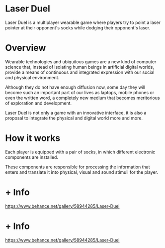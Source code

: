 # Laser Duel
Laser Duel is a multiplayer wearable game where players try to point a laser pointer at their opponent's socks while dodging their opponent's laser.

# Overview

Wearable technologies and ubiquitous games are a new kind of computer science that, instead of isolating human beings in artificial digital worlds, provide a means of continuous and integrated expression with our social and physical environment.

Although they do not have enough diffusion now, some day they will become such an important part of our lives as laptops, mobile phones or even the written word, a completely new medium that becomes meritorious of exploration and development.

Laser Duel is not only a game with an innovative interface, it is also a proposal to integrate the physical and digital world more and more.

# How it works

Each player is equipped with a pair of socks, in which different electronic components are installed. 

These components are responsible for processing the information that enters and translate it into physical, visual and sound stimuli for the player.

# + Info
https://www.behance.net/gallery/58944285/Laser-Duel


# + Info
https://www.behance.net/gallery/58944285/Laser-Duel
